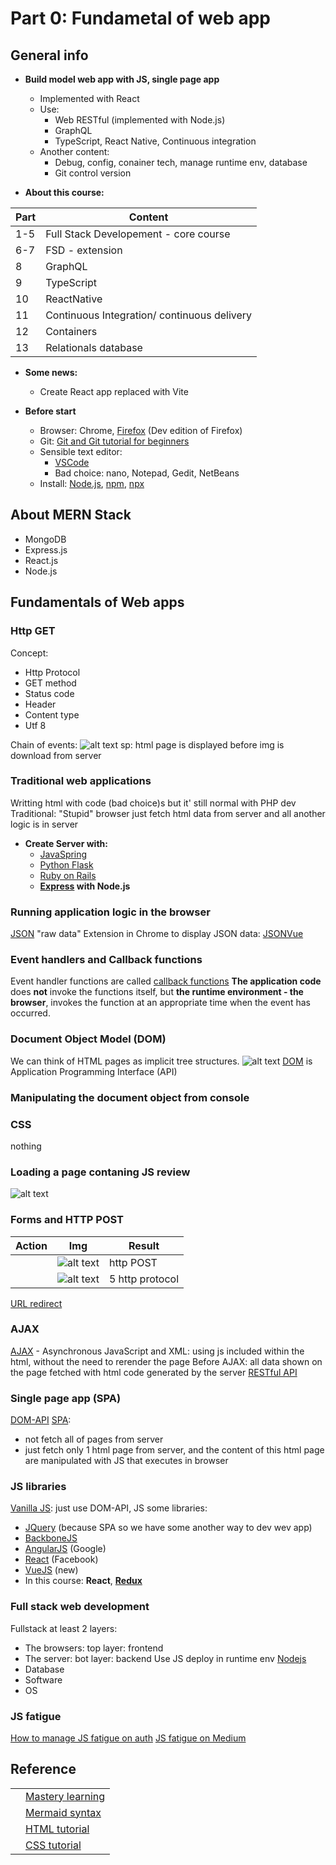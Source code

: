 # Part 0: Fundametal of web app
## General info
- **Build model web app with JS, single page app**
  - Implemented with React
  - Use:
    - Web RESTful (implemented with Node.js) 
    - GraphQL 
    - TypeScript, React Native, Continuous integration
  - Another content:
    - Debug, config, conainer tech, manage runtime env, database
    - Git control version
  
- **About this course:**

| Part | Content                                     |
| ---- | ------------------------------------------- |
| 1-5  | Full Stack Developement - core course       |
| 6-7  | FSD - extension                             |
| 8    | GraphQL                                     |
| 9    | TypeScript                                  |
| 10   | ReactNative                                 |
| 11   | Continuous Integration/ continuous delivery |
| 12   | Containers                                  |
| 13   | Relationals database                        |
  
- **Some news:** 
  - Create React app replaced with Vite

- **Before start**
  - Browser: Chrome, [Firefox](https://www.mozilla.org/en-US/firefox/developer/) (Dev edition of Firefox)
  - Git: [Git and Git tutorial for beginners](https://product.hubspot.com/blog/git-and-github-tutorial-for-beginners)
  - Sensible text editor: 
    - [VSCode](https://code.visualstudio.com/)
    - Bad choice: nano, Notepad, Gedit, NetBeans 
  - Install: [Node.js](https://nodejs.org/en/download/package-manager/), [npm](https://www.npmjs.com/get-npm), [npx](https://www.npmjs.com/package/npx)
   
## About MERN Stack
- MongoDB
- Express.js
- React.js
- Node.js

## Fundamentals of Web apps
### Http GET
Concept: 
- Http Protocol
- GET method
- Status code
- Header
- Content type
- Utf 8

Chain of events:
![alt text](./image/image-3.png)
sp: html page is displayed before img is download from server

### Traditional web applications 
Writting html with code (bad choice)s but it' still normal with PHP dev 
Traditional: "Stupid" browser just fetch html data from server and all another logic is in server

- **Create Server with:**
  -  [JavaSpring](https://spring.io/projects/spring-framework) 
  -  [Python Flask](https://flask.palletsprojects.com/en/2.2.x/)
  -  [Ruby on Rails](http://rubyonrails.org/) 
  -  **[Express](https://expressjs.com/) with Node.js**

### Running application logic in the browser 
[JSON](https://en.wikipedia.org/wiki/JSON) "raw data"
Extension in Chrome to display JSON data: [JSONVue](https://chrome.google.com/webstore/detail/jsonview/chklaanhfefbnpoihckbnefhakgolnmc)

### Event handlers and Callback functions 
Event handler functions are called [callback functions](https://developer.mozilla.org/en-US/docs/Glossary/Callback_function) 
**The application code** does **not** invoke the functions itself, but **the runtime environment - the browser**, invokes the function at an appropriate time when the event has occurred.

### Document Object Model (DOM)
We can think of HTML pages as implicit tree structures.
![alt text](./image/image-1.png)
[DOM](https://en.wikipedia.org/wiki/Document_Object_Model) is Application Programming Interface (API)

### Manipulating the document object from console

### CSS
nothing
### Loading a page contaning JS review
![alt text](image.png)

### Forms and HTTP POST 
| Action | Img                      | Result          |
| ------ | ------------------------ | --------------- |
|        | ![alt text](image-3.png) | http POST       |
|        | ![alt text](image-4.png) | 5 http protocol |

[URL redirect](https://en.wikipedia.org/wiki/URL_redirection)

### AJAX
[AJAX](https://en.wikipedia.org/wiki/Ajax_(programming)) - Asynchronous JavaScript and XML: using js included within the html, without the need to rerender the page
Before AJAX: all data shown on the page fetched with html code generated by the server 
[RESTful API](https://en.wikipedia.org/wiki/Representational_state_transfer#Applied_to_web_services)
### Single page app (SPA)
[DOM-API](https://fullstackopen.com/en/part0/fundamentals_of_web_apps#document-object-model-or-dom)
[SPA](https://en.wikipedia.org/wiki/Single-page_application): 
- not fetch all of pages from server 
- just fetch only 1 html page from server, and the content of this html page are manipulated with JS that executes in browser

### JS libraries 
[Vanilla JS](https://www.freecodecamp.org/news/is-vanilla-javascript-worth-learning-absolutely-c2c67140ac34/): just use DOM-API, JS
some libraries: 
- [JQuery](https://jquery.com/) (because SPA so we have some another way to dev wev app)
- [BackboneJS](http://backbonejs.org/)
- [AngularJS](https://angularjs.org/) (Google)
- [React](https://react.dev/) (Facebook)
- [VueJS](https://vuejs.org/) (new)
- In this course: **React**, [**Redux**](https://vuejs.org/)
  
### Full stack web development
Fullstack at least 2 layers: 
- The browsers: top layer: frontend
- The server: bot layer: backend
Use JS deploy in runtime env [Nodejs](https://nodejs.org/en/) 
- Database 
- Software 
- OS
  
### JS fatigue
[How to manage JS fatigue on auth](https://auth0.com/blog/how-to-manage-javascript-fatigue/)
[JS fatigue on Medium](https://medium.com/@ericclemmons/javascript-fatigue-48d4011b6fc4)


## Reference
|     |                                                                                                                               |
| --- | ----------------------------------------------------------------------------------------------------------------------------- |
|     | [Mastery learning](https://en.wikipedia.org/wiki/Mastery_learning)                                                            |
|     | [Mermaid syntax](https://docs.github.com/en/get-started/writing-on-github/working-with-advanced-formatting/creating-diagrams) |
|     | [HTML tutorial](https://developer.mozilla.org/en-US/docs/Learn/Getting_started_with_the_web/HTML_basics)                      |
|     | [CSS tutorial](https://developer.mozilla.org/en-US/docs/Learn/Getting_started_with_the_web/CSS_basics)                        |


